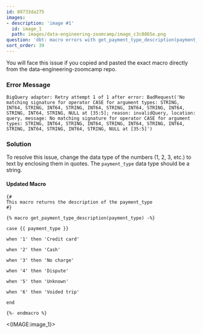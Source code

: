 ```yaml
---
id: 89733da275
images:
- description: 'image #1'
  id: image_1
  path: images/data-engineering-zoomcamp/image_c3c0865e.png
question: 'dbt: macro errors with get_payment_type_description(payment_type)'
sort_order: 39
---
```


You will face this issue if you copied and pasted the exact macro directly from the data-engineering-zoomcamp repo.

### Error Message

```
BigQuery adapter: Retry attempt 1 of 1 after error: BadRequest('No matching signature for operator CASE for argument types: STRING, INT64, STRING, INT64, STRING, INT64, STRING, INT64, STRING, INT64, STRING, INT64, STRING, NULL at [35:5]; reason: invalidQuery, location: query, message: No matching signature for operator CASE for argument types: STRING, INT64, STRING, INT64, STRING, INT64, STRING, INT64, STRING, INT64, STRING, INT64, STRING, NULL at [35:5]')
```

### Solution

To resolve this issue, change the data type of the numbers (1, 2, 3, etc.) to text by enclosing them in quotes. The `payment_type` data type should be a string.

#### Updated Macro

```jinja
{#
This macro returns the description of the payment_type
#}

{% macro get_payment_type_description(payment_type) -%}

case {{ payment_type }}

when '1' then 'Credit card'

when '2' then 'Cash'

when '3' then 'No charge'

when '4' then 'Dispute'

when '5' then 'Unknown'

when '6' then 'Voided trip'

end

{%- endmacro %}
```

<{IMAGE:image_1}>
